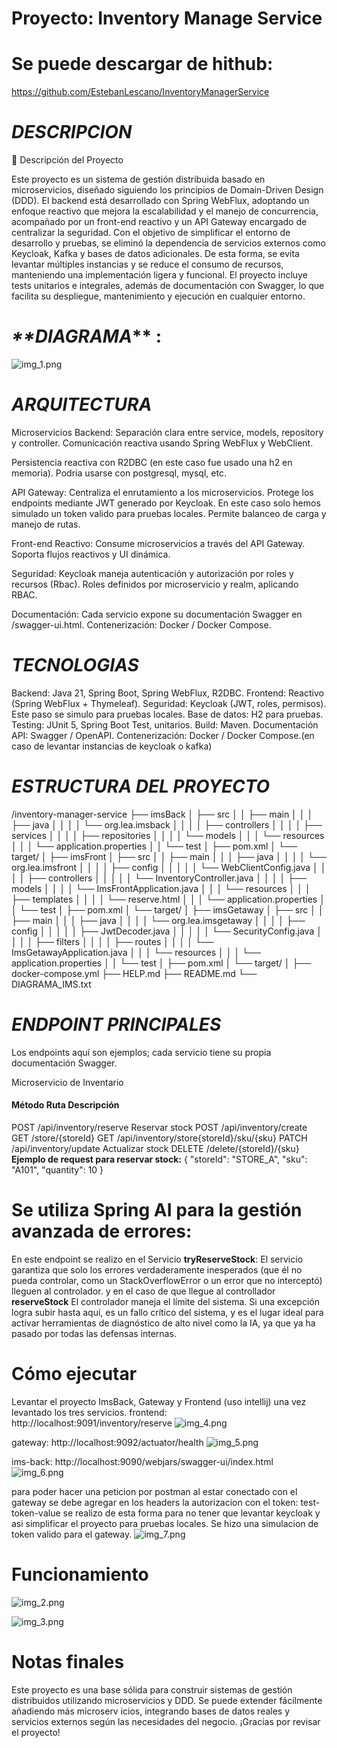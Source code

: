 
# **Proyecto: Inventory Manage Service**

# **Se puede descargar de hithub:**

https://github.com/EstebanLescano/InventoryManagerService


# **_DESCRIPCION_**

📘 Descripción del Proyecto

Este proyecto es un sistema de gestión distribuida basado en microservicios, diseñado siguiendo los principios de Domain-Driven Design (DDD).
El backend está desarrollado con Spring WebFlux, adoptando un enfoque reactivo que mejora la escalabilidad y el manejo
de concurrencia, acompañado por un front-end reactivo y un API Gateway encargado de centralizar la seguridad.
Con el objetivo de simplificar el entorno de desarrollo y pruebas, se eliminó la dependencia de servicios externos 
como Keycloak, Kafka y bases de datos adicionales. De esta forma, se evita levantar múltiples instancias y se reduce el consumo 
de recursos, manteniendo una implementación ligera y funcional.
El proyecto incluye tests unitarios e integrales, además de documentación con Swagger, lo que facilita su despliegue, 
mantenimiento y ejecución en cualquier entorno.

# _**DIAGRAMA_** :
![img_1.png](img_1.png)


# **_ARQUITECTURA_**

Microservicios Backend:
Separación clara entre service, models, repository y controller.
Comunicación reactiva usando Spring WebFlux y WebClient.

Persistencia reactiva con R2DBC (en este caso fue usado una h2 en memoria). Podria usarse con postgresql, mysql, etc.

API Gateway:
Centraliza el enrutamiento a los microservicios.
Protege los endpoints mediante JWT generado por Keycloak. En este caso solo hemos simulado un token valido para pruebas locales.
Permite balanceo de carga y manejo de rutas.

Front-end Reactivo:
Consume microservicios a través del API Gateway.
Soporta flujos reactivos y UI dinámica.

Seguridad:
Keycloak maneja autenticación y autorización por roles y recursos (Rbac).
Roles definidos por microservicio y realm, aplicando RBAC.

Documentación:
Cada servicio expone su documentación Swagger en /swagger-ui.html.
Contenerización: Docker / Docker Compose.


# **_TECNOLOGIAS_**

Backend: Java 21, Spring Boot, Spring WebFlux, R2DBC.
Frontend: Reactivo (Spring WebFlux + Thymeleaf).
Seguridad: Keycloak (JWT, roles, permisos). Este paso se simulo para pruebas locales.
Base de datos: H2 para pruebas.
Testing: JUnit 5, Spring Boot Test, unitarios.
Build: Maven.
Documentación API: Swagger / OpenAPI.
Contenerización: Docker / Docker Compose.(en caso de levantar instancias de keycloak o kafka)


# **_ESTRUCTURA DEL PROYECTO_**

/inventory-manager-service
├── imsBack
│   ├── src
│   │   ├── main
│   │   │   ├── java
│   │   │   │   └── org.lea.imsback
│   │   │   │       ├── controllers
│   │   │   │       ├── services
│   │   │   │       ├── repositories
│   │   │   │       └── models
│   │   │   └── resources
│   │   │       └── application.properties
│   │   └── test
│   ├── pom.xml
│   └── target/
│
├── imsFront
│   ├── src
│   │   ├── main
│   │   │   ├── java
│   │   │   │   └── org.lea.imsfront
│   │   │   │       ├── config
│   │   │   │       │   └── WebClientConfig.java
│   │   │   │       ├── controllers
│   │   │   │       │   └── InventoryController.java
│   │   │   │       ├── models
│   │   │   │       └── ImsFrontApplication.java
│   │   │   └── resources
│   │   │       ├── templates
│   │   │       │   └── reserve.html
│   │   │       └── application.properties
│   │   └── test
│   ├── pom.xml
│   └── target/
│
├── imsGetaway
│   ├── src
│   │   ├── main
│   │   │   ├── java
│   │   │   │   └── org.lea.imsgetaway
│   │   │   │       ├── config
│   │   │   │       │   ├── JwtDecoder.java
│   │   │   │       │   └── SecurityConfig.java
│   │   │   │       ├── filters
│   │   │   │       ├── routes
│   │   │   │       └── ImsGetawayApplication.java
│   │   │   └── resources
│   │   │       └── application.properties
│   │   └── test
│   ├── pom.xml
│   └── target/
│
├── docker-compose.yml
├── HELP.md
├── README.md
└── DIAGRAMA_IMS.txt

# **_ENDPOINT PRINCIPALES_**

Los endpoints aquí son ejemplos; cada servicio tiene su propia documentación Swagger.

Microservicio de Inventario

#### Método	Ruta	Descripción
POST	/api/inventory/reserve	Reservar stock
POST /api/inventory/create 
GET /store/{storeId}
GET	/api/inventory/store{storeId}/sku/{sku}	
PATCH	/api/inventory/update	Actualizar stock
DELETE /delete/{storeId}/{sku}
**Ejemplo de request para reservar stock:**
{
"storeId": "STORE_A",
"sku": "A101",
"quantity": 10
}


# Se utiliza Spring AI para la gestión avanzada de errores:

En este endpoint se realizo en el Servicio **tryReserveStock**: El servicio garantiza que solo los errores verdaderamente 
inesperados (que él no pueda controlar, como un StackOverflowError o un error que no interceptó) lleguen al controlador.
y en el caso de que llegue al controllador  **reserveStock** El controlador maneja el límite del sistema. Si una excepción logra subir hasta aquí, 
es un fallo crítico del sistema, y es el lugar ideal para activar herramientas de diagnóstico de alto nivel como la IA, 
ya que ya ha pasado por todas las defensas internas.

# Cómo ejecutar

Levantar el proyecto ImsBack, Gateway y Frontend (uso intellij)
una vez levantado los tres servicios.
frontend: http://localhost:9091/inventory/reserve
![img_4.png](img_4.png)

gateway: http://localhost:9092/actuator/health
![img_5.png](img_5.png)

ims-back: http://localhost:9090/webjars/swagger-ui/index.html
![img_6.png](img_6.png)

para poder hacer una peticion por postman al estar conectado con el gateway
se debe agregar en los headers la autorizacion con el token: test-token-value 
se realizo de esta forma para no tener que levantar keycloak y asi simplificar el proyecto
para pruebas locales. Se hizo una simulacion de token valido para el gateway. 
![img_7.png](img_7.png)


# Funcionamiento
![img_2.png](img_2.png)

![img_3.png](img_3.png)

# Notas finales
Este proyecto es una base sólida para construir sistemas de gestión distribuidos
utilizando microservicios y DDD. Se puede extender fácilmente añadiendo más microserv
icios, integrando bases de datos reales y servicios externos según las necesidades del negocio.
¡Gracias por revisar el proyecto!
